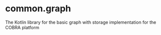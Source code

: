 # common.graph
The Kotlin library for the basic graph with storage implementation for the COBRA platform
